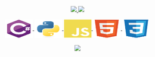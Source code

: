 <div align="center">
  <a href="https://github.com/huttysa">
  <img height="190em" src="https://github-readme-stats.vercel.app/api?username=huttysa&show_icons=true&theme=dark&include_all_commits=true&count_private=true"/>
  <img height="190em" src="https://github-readme-stats.vercel.app/api/top-langs/?username=huttysa&layout=compact&langs_count=7&theme=dark"/>
</div>
<div align="center" style="display: inline_block"><br>
  <img align="center" alt="Huttysam-Csharp" height="50" width="75" src="https://raw.githubusercontent.com/devicons/devicon/master/icons/csharp/csharp-original.svg">
  <img align="center" alt="Huttysam-Python" height="50" width="75" src="https://raw.githubusercontent.com/devicons/devicon/master/icons/python/python-original.svg">
  <img align="center" alt="Huttysam-Js" height="50" width="75" src="https://raw.githubusercontent.com/devicons/devicon/master/icons/javascript/javascript-plain.svg">  
  <img align="center" alt="Huttysam-HTML" height="50" width="75" src="https://raw.githubusercontent.com/devicons/devicon/master/icons/html5/html5-original.svg">
  <img align="center" alt="Huttysam-CSS" height="50" width="75" src="https://raw.githubusercontent.com/devicons/devicon/master/icons/css3/css3-original.svg">  
</div>
  
<div align="center" style="display: inline_block"><br>
  <img align="center" src="https://super.abril.com.br/wp-content/uploads/2016/09/super_imggato_digitando_0.gif" width="720">
  </div>
